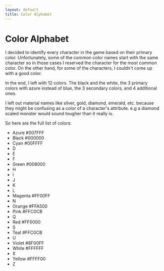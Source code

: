 ```yaml
---
layout: default
title: Color Alphabet
---
```

# Color Alphabet

I decided to identify every character in the game based on their primary color. Unfortunately, some of the common color names start with the same character so in those cases I reserved the character for the most common color. On the other hand, for some of the characters, I couldn't come up with a good color.

In the end, I left with 12 colors. The black and the white, the 3 primary colors with azure instead of blue, the 3 secondary colors, and 4 additional ones.

I left out material names like silver, gold, diamond, emerald, etc. because they might be confusing as a color of a character's attribute. e.g a diamond scaled monster would sound tougher than it really is.

So here are the full list of colors:
* Azure #007FFF
* Black #000000
* Cyan #00FFFF
* D
* E
* F
* Green #008000
* H
* I
* J
* K
* L
* Magenta #FF00FF
* N
* Orange #FFA500
* Pink #FFC0CB
* Q
* Red #FF0000
* S
* Teal #FFC0CB
* U
* Violet #8F00FF
* White #FFFFFF
* X
* Yellow #FFFF00
* Z

